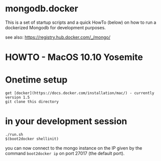 # mongodb.docker

This is a set of startup scripts and a quick HowTo (below) on how to 
run a dockerized Mongodb for development purposes.

see also: https://registry.hub.docker.com/_/mongo/

# HOWTO - MacOS 10.10 Yosemite

# Onetime setup

```
get [docker](https://docs.docker.com/installation/mac/) - currently version 1.5
git clone this directory
```

# in your development session

```
./run.sh
$(boot2docker shellinit) 
```

you can now connect to the mongo instance on the IP given by the command  `boot2docker ip` on port 27017 (the default port).




